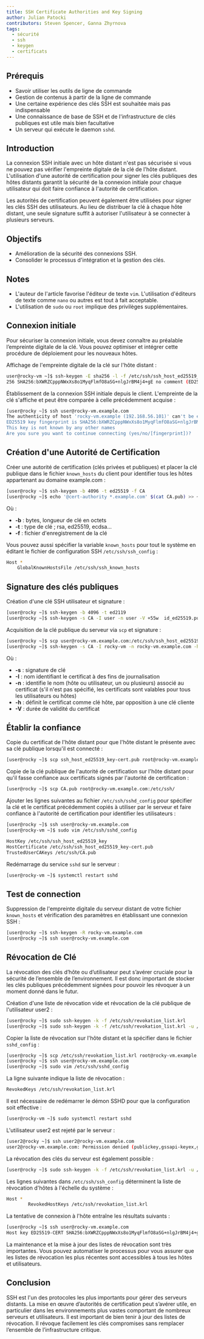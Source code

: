```yaml
---
title: SSH Certificate Authorities and Key Signing
author: Julian Patocki
contributors: Steven Spencer, Ganna Zhyrnova
tags:
  - sécurité
  - ssh
  - keygen
  - certificats
---
```


## Prérequis

- Savoir utiliser les outils de ligne de commande
- Gestion de contenus à partir de la ligne de commande
- Une certaine expérience des clés SSH est souhaitée mais pas indispensable
- Une connaissance de base de SSH et de l'infrastructure de clés publiques est utile mais bien facultative
- Un serveur qui exécute le daemon `sshd`.

## Introduction

La connexion SSH initiale avec un hôte distant n'est pas sécurisée si vous ne pouvez pas vérifier l'empreinte digitale de la clé de l'hôte distant. L'utilisation d'une autorité de certification pour signer les clés publiques des hôtes distants garantit la sécurité de la connexion initiale pour chaque utilisateur qui doit faire confiance à l'autorité de certification.

Les autorités de certification peuvent également être utilisées pour signer les clés SSH des utilisateurs. Au lieu de distribuer la clé à chaque hôte distant, une seule signature suffit à autoriser l'utilisateur à se connecter à plusieurs serveurs.

## Objectifs

- Amélioration de la sécurité des connexions SSH.
- Consolider le processus d'intégration et la gestion des clés.

## Notes

- L'auteur de l'article favorise l'éditeur de texte `vim`. L'utilisation d'éditeurs de texte comme `nano` ou autres est tout à fait acceptable.
- L'utilisation de `sudo` ou `root` implique des privilèges supplémentaires.

## Connexion initiale

Pour sécuriser la connexion initiale, vous devez connaître au préalable l’empreinte digitale de la clé. Vous pouvez optimiser et intégrer cette procédure de déploiement pour les nouveaux hôtes.

Affichage de l'empreinte digitale de la clé sur l'hôte distant :

```bash
user@rocky-vm ~]$ ssh-keygen -E sha256 -l -f /etc/ssh/ssh_host_ed25519_key.pub 
256 SHA256:bXWRZCpppNWxXs8o1MyqFlmfO8aSG+nlgJrBM4j4+gE no comment (ED25519)
```

Établissement de la connexion SSH initiale depuis le client. L'empreinte de la clé s'affiche et peut être comparée à celle précédemment acquise :

```bash
[user@rocky ~]$ ssh user@rocky-vm.example.com
The authenticity of host 'rocky-vm.example (192.168.56.101)' can't be established.
ED25519 key fingerprint is SHA256:bXWRZCpppNWxXs8o1MyqFlmfO8aSG+nlgJrBM4j4+gE.
This key is not known by any other names
Are you sure you want to continue connecting (yes/no/[fingerprint])?
```

## Création d'une Autorité de Certification

Créer une autorité de certification (clés privées et publiques) et placer la clé publique dans le fichier `known_hosts` du client pour identifier tous les hôtes appartenant au domaine example.com :

```bash
[user@rocky ~]$ ssh-keygen -b 4096 -t ed25519 -f CA
[user@rocky ~]$ echo '@cert-authority *.example.com' $(cat CA.pub) >> ~/.ssh/known_hosts
```

Où :

- **-b** : bytes, longueur de clé en octets
- **-t** : type de clé ; rsa, ed25519, ecdsa...
- **-f** : fichier d'enregistrement de la clé

Vous pouvez aussi spécifier la variable `known_hosts` pour tout le système en éditant le fichier de configuration SSH `/etc/ssh/ssh_config` :

```bash
Host *
    GlobalKnownHostsFile /etc/ssh/ssh_known_hosts
```

## Signature des clés publiques

Création d'une clé SSH utilisateur et signature :

```bash
[user@rocky ~]$ ssh-keygen -b 4096 -t ed2119
[user@rocky ~]$ ssh-keygen -s CA -I user -n user -V +55w  id_ed25519.pub
```

Acquisition de la clé publique du serveur via `scp` et signature :

```bash
[user@rocky ~]$ scp user@rocky-vm.example.com:/etc/ssh/ssh_host_ed25519_key.pub .
[user@rocky ~]$ ssh-keygen -s CA -I rocky-vm -n rocky-vm.example.com -h -V +55w ssh_host_ed25519_key.pub
```

Où :

- **-s** : signature de clé
- **-I** : nom identifiant le certificat à des fins de journalisation
- **-n** : identifie le nom (hôte ou utilisateur, un ou plusieurs) associé au certificat (s'il n'est pas spécifié, les certificats sont valables pour tous les utilisateurs ou hôtes)
- **-h** : définit le certificat comme clé hôte, par opposition à une clé cliente
- **-V** : durée de validité du certificat

## Établir la confiance

Copie du certificat de l'hôte distant pour que l'hôte distant le présente avec sa clé publique lorsqu'il est connecté :

```bash
[user@rocky ~]$ scp ssh_host_ed25519_key-cert.pub root@rocky-vm.example.com:/etc/ssh/
```

Copie de la clé publique de l'autorité de certification sur l'hôte distant pour qu'il fasse confiance aux certificats signés par l'autorité de certification :

```bash
[user@rocky ~]$ scp CA.pub root@rocky-vm.example.com:/etc/ssh/
```

Ajouter les lignes suivantes au fichier `/etc/ssh/sshd_config` pour spécifier la clé et le certificat précédemment copiés à utiliser par le serveur et faire confiance à l'autorité de certification pour identifier les utilisateurs :

```bash
[user@rocky ~]$ ssh user@rocky-vm.example.com
[user@rocky-vm ~]$ sudo vim /etc/ssh/sshd_config
```

```bash
HostKey /etc/ssh/ssh_host_ed25519_key
HostCertificate /etc/ssh/ssh_host_ed25519_key-cert.pub
TrustedUserCAKeys /etc/ssh/CA.pub
```

Redémarrage du service `sshd` sur le serveur :

```bash
[user@rocky-vm ~]$ systemctl restart sshd
```

## Test de connection

Suppression de l'empreinte digitale du serveur distant de votre fichier `known_hosts` et vérification des paramètres en établissant une connexion SSH :

```bash
[user@rocky ~]$ ssh-keygen -R rocky-vm.example.com
[user@rocky ~]$ ssh user@rocky-vm.example.com
```

## Révocation de Clé

La révocation des clés d’hôte ou d’utilisateur peut s’avérer cruciale pour la sécurité de l’ensemble de l’environnement. Il est donc important de stocker les clés publiques précédemment signées pour pouvoir les révoquer à un moment donné dans le futur.

Création d'une liste de révocation vide et révocation de la clé publique de l'utilisateur user2 :

```bash
[user@rocky ~]$ sudo ssh-keygen -k -f /etc/ssh/revokation_list.krl
[user@rocky ~]$ sudo ssh-keygen -k -f /etc/ssh/revokation_list.krl -u /path/to/user2_id_ed25519.pub
```

Copier la liste de révocation sur l'hôte distant et la spécifier dans le fichier `sshd_config` :

```bash
[user@rocky ~]$ scp /etc/ssh/revokation_list.krl root@rocky-vm.example.com:/etc/ssh/
[user@rocky ~]$ ssh user@rocky-vm.example.com
[user@rocky ~]$ sudo vim /etc/ssh/sshd_config
```

La ligne suivante indique la liste de révocation :

```bash
RevokedKeys /etc/ssh/revokation_list.krl
```

Il est nécessaire de redémarrer le démon SSHD pour que la configuration soit effective :

```bash
[user@rocky-vm ~]$ sudo systemctl restart sshd
```

L'utilisateur user2 est rejeté par le serveur :

```bash
[user2@rocky ~]$ ssh user2@rocky-vm.example.com
user2@rocky-vm.example.com: Permission denied (publickey,gssapi-keyex,gssapi-with-mic).
```

La révocation des clés du serveur est également possible :

```bash
[user@rocky ~]$ sudo ssh-keygen -k -f /etc/ssh/revokation_list.krl -u /path/to/ssh_host_ed25519_key.pub
```

Les lignes suivantes dans `/etc/ssh/ssh_config` déterminent la liste de révocation d'hôtes à l'échelle du système :

```bash
Host *
        RevokedHostKeys /etc/ssh/revokation_list.krl
```

La tentative de connexion à l'hôte entraîne les résultats suivants :

```bash
[user@rocky ~]$ ssh user@rocky-vm.example.com
Host key ED25519-CERT SHA256:bXWRZCpppNWxXs8o1MyqFlmfO8aSG+nlgJrBM4j4+gE revoked by file /etc/ssh/revokation_list.krl
```

La maintenance et la mise à jour des listes de révocation sont très importantes. Vous pouvez automatiser le processus pour vous assurer que les listes de révocation les plus récentes sont accessibles à tous les hôtes et utilisateurs.

## Conclusion

SSH est l'un des protocoles les plus importants pour gérer des serveurs distants. La mise en œuvre d’autorités de certification peut s’avérer utile, en particulier dans les environnements plus vastes comportant de nombreux serveurs et utilisateurs.
Il est important de bien tenir à jour des listes de révocation. Il révoque facilement les clés compromises sans remplacer l’ensemble de l’infrastructure critique.
